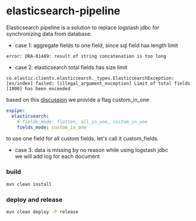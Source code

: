 # elasticsearch-pipeline
Elasticsearch pipeline is a solution to replace logstash jdbc for synchronizing data from database.

- case 1: aggregate fields to one field, since sql field has length limit
```
error: ORA-01489: result of string concatenation is too long
```
- case 2: elasticsearch total fields has size limit
```
co.elastic.clients.elasticsearch._types.ElasticsearchException: 
[es/index] failed: [illegal_argument_exception] Limit of total fields [1000] has been exceeded
```                      
based on this [discussion](https://discuss.elastic.co/t/approaches-to-deal-with-limit-of-total-fields-1000-in-index-has-been-exceeded/241039) we 
provide a flag custom_in_one
```yaml
espipe:
  elasticsearch:
    # fields_mode: flatten, all_in_one, custom_in_one
    fields_mode: custom_in_one
``` 
to use one field for all custom fields, let's call it custom_fields.

- case 3: data is missing by no reason while using logstash jdbc     
we will add log for each document 

### build
```bash
mvn clean install
```

### deploy and release
```bash
mvn clean deploy -P release
```

